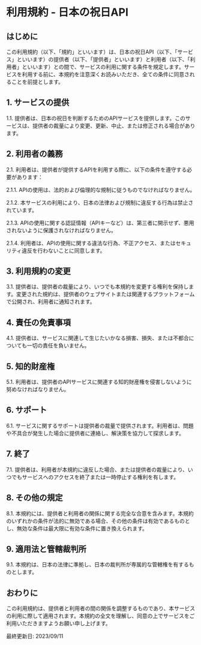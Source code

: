 # 利用規約 - 日本の祝日API

## はじめに

この利用規約（以下、「規約」といいます）は、日本の祝日API（以下、「サービス」といいます）の提供者（以下、「提供者」といいます）と利用者（以下、「利用者」といいます）との間で、サービスの利用に関する条件を規定します。サービスを利用する前に、本規約を注意深くお読みいただき、全ての条件に同意されることを前提とします。

## 1. サービスの提供

1.1. 提供者は、日本の祝日を判断するためのAPIサービスを提供します。このサービスは、提供者の裁量により変更、更新、中止、または修正される場合があります。

## 2. 利用者の義務

2.1. 利用者は、提供者が提供するAPIを利用する際に、以下の条件を遵守する必要があります：

2.1.1. APIの使用は、法的および倫理的な規制に従うものでなければなりません。

2.1.2. 本サービスの利用により、日本の法律および規制に違反する行為は禁止されています。

2.1.3. APIの使用に関する認証情報（APIキーなど）は、第三者に開示せず、悪用されないように保護されなければなりません。

2.1.4. 利用者は、APIの使用に関する違法な行為、不正アクセス、またはセキュリティ違反を行わないことに同意します。
## 3. 利用規約の変更

3.1. 提供者は、提供者の裁量により、いつでも本規約を変更する権利を保持します。変更された規約は、提供者のウェブサイトまたは関連するプラットフォームで公開され、利用者に通知されます。

## 4. 責任の免責事項

4.1. 提供者は、サービスに関連して生じたいかなる損害、損失、または不都合についても一切の責任を負いません。

## 5. 知的財産権

5.1. 利用者は、提供者のAPIサービスに関連する知的財産権を侵害しないように努めなければなりません。

## 6. サポート

6.1. サービスに関するサポートは提供者の裁量で提供されます。利用者は、問題や不具合が発生した場合に提供者に連絡し、解決策を協力して探求します。

## 7. 終了

7.1. 提供者は、利用者が本規約に違反した場合、または提供者の裁量により、いつでもサービスへのアクセスを終了または一時停止する権利を有します。

## 8. その他の規定

8.1. 本規約には、提供者と利用者の関係に関する完全な合意を含みます。本規約のいずれかの条件が法的に無効である場合、その他の条件は有効であるものとし、無効な条件は最大限に有効な条件に置き換えられます。

## 9. 適用法と管轄裁判所

9.1. 本規約は、日本の法律に準拠し、日本の裁判所が専属的な管轄権を有するものとします。

## おわりに

この利用規約は、提供者と利用者の間の関係を調整するものであり、本サービスの利用に際して適用されます。本規約の全文を理解し、同意の上でサービスをご利用いただきますようお願い申し上げます。

最終更新日: 2023/09/11
